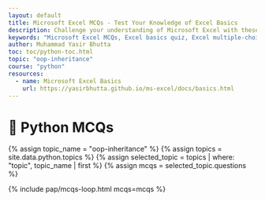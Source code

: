 ```yaml
---
layout: default
title: Microsoft Excel MCQs - Test Your Knowledge of Excel Basics
description: Challenge your understanding of Microsoft Excel with these multiple-choice questions. Covering topics like worksheets, workbooks, formulas, shortcuts, and data entry, this quiz is perfect for beginners to assess and improve their Excel skills.
keywords: "Microsoft Excel MCQs, Excel basics quiz, Excel multiple-choice questions, Excel worksheets and workbooks, Excel formulas quiz, Excel shortcuts test, Excel data entry practice, beginner Excel quiz, Excel fundamentals assessment, Microsoft Excel skills test"
author: Muhammad Yasir Bhutta
toc: toc/python-toc.html
topic: "oop-inheritance"
course: "python"
resources:
  - name: Microsoft Excel Basics
    url: https://yasirbhutta.github.io/ms-excel/docs/basics.html
---
```


<h1>🐍 Python MCQs</h1>


{% assign topic_name = "oop-inheritance" %}
{% assign topics = site.data.python.topics %}
{% assign selected_topic = topics | where: "topic", topic_name | first %}
{% assign mcqs = selected_topic.questions %}
<!-- include file -->
{% include pap/mcqs-loop.html mcqs=mcqs %}

